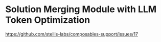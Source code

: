 # Solution Merging Module with LLM Token Optimization
https://github.com/stellis-labs/composables-support/issues/17

